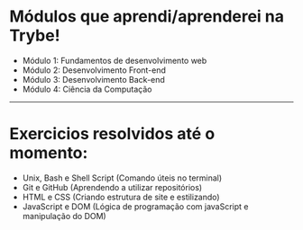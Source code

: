# Módulos que aprendi/aprenderei na Trybe!

* Módulo 1: Fundamentos de desenvolvimento web<br>
* Módulo 2: Desenvolvimento Front-end<br>
* Módulo 3: Desenvolvimento Back-end<br>
* Módulo 4: Ciência da Computação

---

# Exercicios resolvidos até o momento:<br>
* Unix, Bash e Shell Script (Comando úteis no terminal)<br>
* Git e GitHub (Aprendendo a utilizar repositórios)<br>
* HTML e CSS (Criando estrutura de site e estilizando)<br>
* JavaScript e DOM (Lógica de programação com javaScript e manipulação do DOM)<br>

